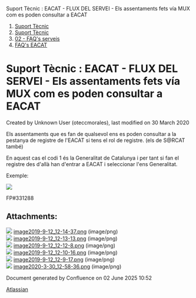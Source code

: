 Suport Tècnic : EACAT - FLUX DEL SERVEI - Els assentaments fets vía MUX com es poden consultar a EACAT  

1.  [Suport Tècnic](index.md)
2.  [Suport Tècnic](13893782.md)
3.  [02 - FAQ's serveis](26313393.md)
4.  [FAQ's EACAT](28705559.md)

Suport Tècnic : EACAT - FLUX DEL SERVEI - Els assentaments fets vía MUX com es poden consultar a EACAT
======================================================================================================

Created by Unknown User (oteccmorales), last modified on 30 March 2020

Els assentaments que es fan de qualsevol ens es poden consultar a la pestanya de registre de l'EACAT si tens el rol de registre. (els de S@RCAT també)

En aquest cas el codi 1 és la Generalitat de Catalunya i per tant si fan el registre des d'allà han d'entrar a EACAT i seleccionar l'ens Generalitat.

Exemple:

  

![](attachments/36340428/36340434.png)

  

  

FP#331288 

Attachments:
------------

![](images/icons/bullet_blue.gif) [image2019-9-12\_12-14-37.png](attachments/36340428/36340429.png) (image/png)  
![](images/icons/bullet_blue.gif) [image2019-9-12\_12-13-13.png](attachments/36340428/36340430.png) (image/png)  
![](images/icons/bullet_blue.gif) [image2019-9-12\_12-12-8.png](attachments/36340428/36340431.png) (image/png)  
![](images/icons/bullet_blue.gif) [image2019-9-12\_12-10-16.png](attachments/36340428/36340432.png) (image/png)  
![](images/icons/bullet_blue.gif) [image2019-9-12\_12-9-17.png](attachments/36340428/36340433.png) (image/png)  
![](images/icons/bullet_blue.gif) [image2020-3-30\_12-58-36.png](attachments/36340428/36340434.png) (image/png)  

Document generated by Confluence on 02 June 2025 10:52

[Atlassian](http://www.atlassian.com/)